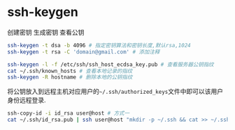 # ssh-keygen

创建密钥 生成密钥 查看公钥

```bash
ssh-keygen -t dsa -b 4096 # 指定密钥算法和密钥长度,默认rsa,1024
ssh-keygen -t rsa -C 'domain@gmail.com' # 添加注释

ssh-keygen -l -f /etc/ssh/ssh_host_ecdsa_key.pub # 查看服务器公钥指纹
cat ~/.ssh/known_hosts # 查看本地记录的指纹
ssh-keygen -R hostname # 删除本地的公钥指纹
```

将公钥放入到远程主机对应用户的`~/.ssh/authorized_keys`文件中即可以该用户身份远程登录.

```bash
ssh-copy-id -i id_rsa user@host # 方式一
cat ~/.ssh/id_rsa.pub | ssh user@host "mkdir -p ~/.ssh && cat >> ~/.ssh/authorized_keys" # 方式二
```